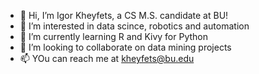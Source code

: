 - 👋 Hi, I’m Igor Kheyfets, a CS M.S. candidate at BU!
- 👀 I’m interested in data scince, robotics and automation
- 🌱 I’m currently learning R and Kivy for Python
- 💞️ I’m looking to collaborate on data mining projects
- 📫 YOu can reach me at kheyfets@bu.edu

<!---
ikheyfets/ikheyfets is a ✨ special ✨ repository because its `README.md` (this file) appears on your GitHub profile.
You can click the Preview link to take a look at your changes.
--->
